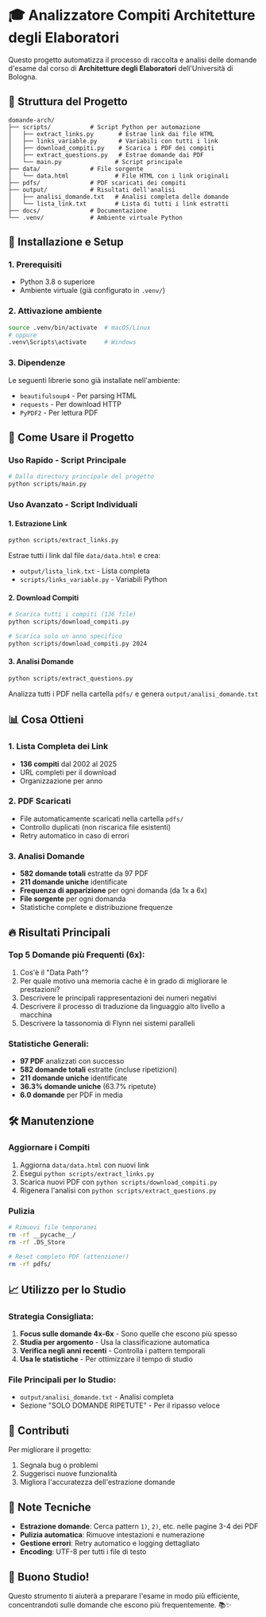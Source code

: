 # 🎓 Analizzatore Compiti Architetture degli Elaboratori

Questo progetto automatizza il processo di raccolta e analisi delle domande d'esame dal corso di **Architetture degli Elaboratori** dell'Università di Bologna.

## 📁 Struttura del Progetto

```
domande-arch/
├── scripts/           # Script Python per automazione
│   ├── extract_links.py       # Estrae link dai file HTML
│   ├── links_variable.py      # Variabili con tutti i link
│   ├── download_compiti.py    # Scarica i PDF dei compiti
│   ├── extract_questions.py   # Estrae domande dai PDF
│   └── main.py               # Script principale
├── data/              # File sorgente
│   └── data.html             # File HTML con i link originali
├── pdfs/              # PDF scaricati dei compiti
├── output/            # Risultati dell'analisi
│   ├── analisi_domande.txt   # Analisi completa delle domande
│   └── lista_link.txt        # Lista di tutti i link estratti
├── docs/              # Documentazione
└── .venv/             # Ambiente virtuale Python
```

## 🚀 Installazione e Setup

### 1. Prerequisiti
- Python 3.8 o superiore
- Ambiente virtuale (già configurato in `.venv/`)

### 2. Attivazione ambiente
```bash
source .venv/bin/activate  # macOS/Linux
# oppure
.venv\Scripts\activate     # Windows
```

### 3. Dipendenze
Le seguenti librerie sono già installate nell'ambiente:
- `beautifulsoup4` - Per parsing HTML
- `requests` - Per download HTTP
- `PyPDF2` - Per lettura PDF

## 🎯 Come Usare il Progetto

### Uso Rapido - Script Principale
```bash
# Dalla directory principale del progetto
python scripts/main.py
```

### Uso Avanzato - Script Individuali

#### 1. Estrazione Link
```bash
python scripts/extract_links.py
```
Estrae tutti i link dal file `data/data.html` e crea:
- `output/lista_link.txt` - Lista completa
- `scripts/links_variable.py` - Variabili Python

#### 2. Download Compiti
```bash
# Scarica tutti i compiti (136 file)
python scripts/download_compiti.py

# Scarica solo un anno specifico
python scripts/download_compiti.py 2024
```

#### 3. Analisi Domande
```bash
python scripts/extract_questions.py
```
Analizza tutti i PDF nella cartella `pdfs/` e genera `output/analisi_domande.txt`

## 📊 Cosa Ottieni

### 1. Lista Completa dei Link
- **136 compiti** dal 2002 al 2025
- URL completi per il download
- Organizzazione per anno

### 2. PDF Scaricati
- File automaticamente scaricati nella cartella `pdfs/`
- Controllo duplicati (non riscarica file esistenti)
- Retry automatico in caso di errori

### 3. Analisi Domande
- **582 domande totali** estratte da 97 PDF
- **211 domande uniche** identificate
- **Frequenza di apparizione** per ogni domanda (da 1x a 6x)
- **File sorgente** per ogni domanda
- Statistiche complete e distribuzione frequenze

## 🔥 Risultati Principali

### Top 5 Domande più Frequenti (6x):
1. Cos'è il "Data Path"?
2. Per quale motivo una memoria cache è in grado di migliorare le prestazioni?
3. Descrivere le principali rappresentazioni dei numeri negativi
4. Descrivere il processo di traduzione da linguaggio alto livello a macchina
5. Descrivere la tassonomia di Flynn nei sistemi paralleli

### Statistiche Generali:
- **97 PDF** analizzati con successo
- **582 domande totali** estratte (incluse ripetizioni)
- **211 domande uniche** identificate
- **36.3% domande uniche** (63.7% ripetute)
- **6.0 domande** per PDF in media

## 🛠 Manutenzione

### Aggiornare i Compiti
1. Aggiorna `data/data.html` con nuovi link
2. Esegui `python scripts/extract_links.py`
3. Scarica nuovi PDF con `python scripts/download_compiti.py`
4. Rigenera l'analisi con `python scripts/extract_questions.py`

### Pulizia
```bash
# Rimuovi file temporanei
rm -rf __pycache__/
rm -rf .DS_Store

# Reset completo PDF (attenzione!)
rm -rf pdfs/
```

## 📈 Utilizzo per lo Studio

### Strategia Consigliata:
1. **Focus sulle domande 4x-6x** - Sono quelle che escono più spesso
2. **Studia per argomento** - Usa la classificazione automatica
3. **Verifica negli anni recenti** - Controlla i pattern temporali
4. **Usa le statistiche** - Per ottimizzare il tempo di studio

### File Principali per lo Studio:
- `output/analisi_domande.txt` - Analisi completa
- Sezione "SOLO DOMANDE RIPETUTE" - Per il ripasso veloce

## 🤝 Contributi

Per migliorare il progetto:
1. Segnala bug o problemi
2. Suggerisci nuove funzionalità
3. Migliora l'accuratezza dell'estrazione domande

## 📝 Note Tecniche

- **Estrazione domande**: Cerca pattern `1)`, `2)`, etc. nelle pagine 3-4 dei PDF
- **Pulizia automatica**: Rimuove intestazioni e numerazione
- **Gestione errori**: Retry automatico e logging dettagliato
- **Encoding**: UTF-8 per tutti i file di testo

## 🎉 Buono Studio!

Questo strumento ti aiuterà a preparare l'esame in modo più efficiente, concentrandoti sulle domande che escono più frequentemente. 📚✨